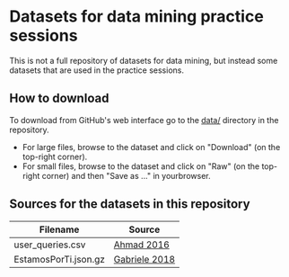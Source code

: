 # Datasets for data mining practice sessions

This is not a full repository of datasets for data mining, but instead some datasets that are used in the practice sessions.

## How to download

To download from GitHub's web interface go to the [data/](https://github.com/chatox/data-mining-course/tree/master/practicum/data) directory in the repository.

* For large files, browse to the dataset and click on "Download" (on the top-right corner).
* For small files, browse to the dataset and click on "Raw" (on the top-right corner) and then "Save as ..." in yourbrowser.

## Sources for the datasets in this repository

| Filename | Source |
|----------|--------|
| user_queries.csv | [Ahmad 2016](https://github.com/wasiahmad/aol_query_log_analysis) |
| EstamosPorTi.json.gz | [Gabriele  2018](https://archive.org/details/EstamosporTIOohmm2018032618831Ids) |
